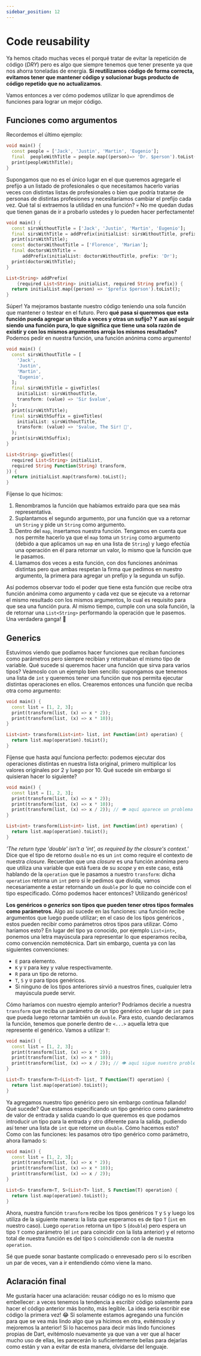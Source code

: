 ```yaml
---
sidebar_position: 12
---
```


# Code reusability

Ya hemos citado muchas veces el porqué tratar de evitar la repetición de código (_DRY_) pero es algo que siempre tenemos que tener presente ya que nos ahorra toneladas de energía. __Si reutilizamos código de forma correcta, evitamos tener que mantener código y solucionar bugs producto de código repetido que no actualizamos__.

Vamos entonces a ver cómo podemos utilizar lo que aprendimos de funciones para lograr un mejor código.

## Funciones como argumentos

Recordemos el último ejemplo:

```dart
void main() {
  const people = ['Jack', 'Justin', 'Martin', 'Eugenio'];
  final  peopleWithTitle = people.map((person)=> 'Dr. $person').toList();
  print(peopleWithTitle);
}
```

Supongamos que no es el único lugar en el que queremos agregarle el prefijo a un listado de profesionales o que necesitamos hacerlo varias veces con distintas listas de profesionales o bien que podría tratarse de personas de distintas profesiones y necesitaríamos cambiar el prefijo cada vez. Qué tal si extraemos la utilidad en una función? 💀 No me quedan dudas que tienen ganas de ir a probarlo ustedes y lo pueden hacer perfectamente!

```dart
void main() {
  const sirsWithoutTitle = ['Jack', 'Justin', 'Martin', 'Eugenio'];
  final sirsWithTitle = addPrefix(initialList: sirsWithoutTitle, prefix: 'Sir');
  print(sirsWithTitle);
  const doctorsWithoutTitle = ['Florence', 'Marian'];
  final doctorsWithTitle =
      addPrefix(initialList: doctorsWithoutTitle, prefix: 'Dr');
  print(doctorsWithTitle);
}

List<String> addPrefix(
    {required List<String> initialList, required String prefix}) {
  return initialList.map((person) => '$prefix $person').toList();
}
```

Súper! Ya mejoramos bastante nuestro código teniendo una sola función que mantener o testear en el futuro. Pero __qué pasa si queremos que esta función pueda agregar un título a veces y otras un sufijo? Y aun así seguir siendo una función pura, lo que significa que tiene una sola razón de existir y con los mismos argumentos arroja los mismos resultados?__ Podemos pedir en nuestra función, una función anónima como argumento!

```dart
void main() {
  const sirsWithoutTitle = [
    'Jack',
    'Justin',
    'Martin',
    'Eugenio',
  ];
  final sirsWithTitle = giveTitles(
    initialList: sirsWithoutTitle,
    transform: (value) => 'Sir $value',
  );
  print(sirsWithTitle);
  final sirsWithSuffix = giveTitles(
    initialList: sirsWithoutTitle,
    transform: (value) => '$value, The Sir! 👑',
  );
  print(sirsWithSuffix);
}

List<String> giveTitles({
  required List<String> initialList,
  required String Function(String) transform,
}) {
  return initialList.map(transform).toList();
}
```

Fíjense lo que hicimos:

1. Renombramos la función que habíamos extraído para que sea más representativa.
2. Suplantamos el segundo argumento, por una función que va a retornar un `String` y pide un `String` como argumento.
3. Dentro del `map`, insertamos nuestra función. Tengamos en cuenta que nos permite hacerlo ya que el `map` toma un `String` como argumento (debido a que aplicamos un `map` en una lista de `String`) y luego efectúa una operación en él para retornar un valor, lo mismo que la función que le pasamos.
4. Llamamos dos veces a esta función, con dos funciones anónimas distintas pero que ambas respetan la firma que pedimos en nuestro argumento, la primera para agregar un prefijo y la segunda un sufijo.

Así podemos observar todo el poder que tiene esta función que recibe otra función anónima como argumento y cada vez que se ejecute va a retornar el mismo resultado con los mismos argumentos, lo cual es requisito para que sea una función pura. Al mismo tiempo, cumple con una sola función, la de retornar una `List<String>` performando la operación que le pasemos. Una verdadera ganga! 🤣

## Generics

Estuvimos viendo que podíamos hacer funciones que reciban funciones como parámetros pero siempre recibían y retornaban el mismo tipo de variable. Qué sucede si queremos hacer una función que sirva para varios tipos? Veámoslo con un ejemplo bien sencillo: supongamos que tenemos una lista de `int` y queremos tener una función que nos permita ejecutar distintas operaciones en ellos. Crearemos entonces una función que reciba otra como argumento:

```dart
void main() {
  const list = [1, 2, 3];
  print(transform(list, (x) => x * 2));
  print(transform(list, (x) => x * 10));
}

List<int> transform(List<int> list, int Function(int) operation) {
  return list.map(operation).toList();
}
```

Fíjense que hasta aquí funciona perfecto: podemos ejecutar dos operaciones distintas en nuestra lista original, primero multiplicar los valores originales por 2 y luego por 10. Qué sucede sin embargo si quisieran hacer lo siguiente?

```dart
void main() {
  const list = [1, 2, 3];
  print(transform(list, (x) => x * 2));
  print(transform(list, (x) => x * 10));
  print(transform(list, (x) => x / 2)); // 👁️ aquí aparece un problema
}

List<int> transform(List<int> list, int Function(int) operation) {
  return list.map(operation).toList();
}
```

_'The return type 'double' isn't a 'int', as required by the closure's context.'_ Dice que el tipo de retorno `double` no es un `int` como require el contexto de nuestra _closure_. Recuerdan que una _closure_ es una función anónima pero que utiliza una variable que está fuera de su _scope_ y en este caso, está hablando de la `operation` que le pasamos a nuestro `transform`: dicha `operation` retorna un `int` pero si le pedimos que divida, vamos necesariamente a estar retornando un `double` por lo que no coincide con el tipo especificado. Cómo podemos hacer entonces? Utilizando genéricos!

__Los genéricos o _generics_ son tipos que pueden tener otros tipos formales como parámetros__. Algo así sucede en las funciones: una función recibe argumentos que luego puede utilizar;  en el caso de los tipos genéricos , estos pueden recibir como parámetros otros tipos para utilizar. Cómo haríamos esto? En lugar del tipo ya conocido, por ejemplo `List<int>`, ponemos una letra mayúscula para representar lo que esperamos reciba, como convención nemotécnica. Dart sin embargo, cuenta ya con las siguientes convenciones:

- `E` para elemento.
- `K` y `V` para key y value respectivamente.
- `R` para un tipo de retorno.
- `T`, `S` y `U` para tipos genéricos.
- Si ninguno de los tipos anteriores sirvió a nuestros fines, cualquier letra mayúscula puede servir.

Cómo haríamos con nuestro ejemplo anterior? Podríamos decirle a nuestra `transform` que reciba un parámetro de un tipo genérico en lugar de `int` para que pueda luego retornar también un `double`. Para esto, cuando declaramos la función, tenemos que ponerle dentro de `<...>` aquella letra que represente el genérico. Vamos a utilizar `T`:

```dart
void main() {
  const list = [1, 2, 3];
  print(transform(list, (x) => x * 2));
  print(transform(list, (x) => x * 10));
  print(transform(list, (x) => x / 2)); // 👁️ aquí sigue nuestro problema
}

List<T> transform<T>(List<T> list, T Function(T) operation) {
  return list.map(operation).toList();
}
```

Ya agregamos nuestro tipo genérico pero sin embargo continua fallando! Qué sucede? Que estamos especificando un tipo genérico como parámetro de valor de entrada y salida cuando lo que queremos es que podamos introducir un tipo para la entrada y otro diferente para la salida, pudiendo así tener una lista de `int` que retorne un `double`. Cómo hacemos esto? Como con las funciones: les pasamos otro tipo genérico como parámetro, ahora llamado `S`:

```dart
void main() {
  const list = [1, 2, 3];
  print(transform(list, (x) => x * 2));
  print(transform(list, (x) => x * 10));
  print(transform(list, (x) => x / 2));
}

List<S> transform<T, S>(List<T> list, S Function(T) operation) {
  return list.map(operation).toList();
}
```

Ahora, nuestra función `transform` recibe los tipos genéricos `T` y `S` y luego los utiliza de la siguiente manera: la lista que esperamos es de tipo `T` (`int` en nuestro caso). Luego `operation` retorna un tipo `S` (`double`) pero espera un tipo `T` como parámetro (el `int` para coincidir con la lista anterior) y el retorno total de nuestra función es del tipo `S` coincidiendo con la de nuestra `operation`.

Sé que puede sonar bastante complicado o enrevesado pero si lo escriben un par de veces, van a ir entendiendo cómo viene la mano.

## Aclaración final

Me gustaría hacer una aclaración: reusar código no es lo mismo que embellecer: a veces tenemos la tendencia a escribir código solamente para hacer el código anterior más bonito, más legible. La idea sería escribir ese código la primera vez! 😂 Si solamente estamos agregando una función para que se vea más lindo algo que ya hicimos en otra, evitémoslo y mejoremos la anterior! Si lo hacemos para decir más lindo funciones propias de Dart, evitémoslo nuevamente ya que van a ver que al hacer mucho uso de ellas, les parecerán lo suficientemente bellas para dejarlas como están y van a evitar de esta manera, olvidarse del lenguaje.
